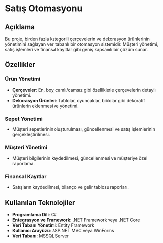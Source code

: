 # Satış Otomasyonu

## Açıklama
Bu proje, birden fazla kategorili çerçevelerin ve dekorasyon ürünlerinin yönetimini sağlayan veri tabanlı bir otomasyon sistemidir. Müşteri yönetimi, satış işlemleri ve finansal kayıtlar gibi geniş kapsamlı bir çözüm sunar.

## Özellikler
### Ürün Yönetimi

- **Çerçeveler**: En, boy, camlı/camsız gibi özelliklerle çerçevelerin detaylı yönetimi.
- **Dekorasyon Ürünleri**: Tablolar, oyuncaklar, biblolar gibi dekoratif ürünlerin eklenmesi ve yönetimi.

### Sepet Yönetimi

- Müşteri sepetlerinin oluşturulması, güncellenmesi ve satış işlemlerinin gerçekleştirilmesi.

### Müşteri Yönetimi

- Müşteri bilgilerinin kaydedilmesi, güncellenmesi ve müşteriye özel raporlama.

### Finansal Kayıtlar

- Satışların kaydedilmesi, bilanço ve gelir tablosu raporları.

## Kullanılan Teknolojiler
- **Programlama Dili**: C#
- **Entegrasyon ve Framework**: .NET Framework veya .NET Core
- **Veri Tabanı Yönetimi**: Entity Framework
- **Kullanıcı Arayüzü**: ASP.NET MVC veya WinForms
- **Veri Tabanı**: MSSQL Server
